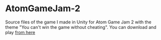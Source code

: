 # AtomGameJam-2

Source files of the game I made in Unity for Atom Game Jam 2 with the theme "You can't win the game without cheating". You can download and play [from here](https://furkankursav.itch.io/hile)
